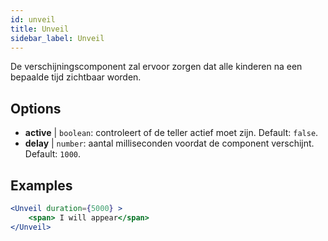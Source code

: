 ```yaml
---
id: unveil 
title: Unveil
sidebar_label: Unveil
---
```


De verschijningscomponent zal ervoor zorgen dat alle kinderen na een bepaalde tijd zichtbaar worden.

## Options

* __active__ | `boolean`: controleert of de teller actief moet zijn. Default: `false`.
* __delay__ | `number`: aantal milliseconden voordat de component verschijnt. Default: `1000`.


## Examples

```jsx live
<Unveil duration={5000} >
    <span> I will appear</span>
</Unveil>
```



